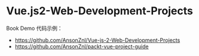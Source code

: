 # Vue.js2-Web-Development-Projects
Book Demo
代码示例：    
- https://github.com/AnsonZnl/Vue-js-2-Web-Development-Projects
- https://github.com/AnsonZnl/packt-vue-project-guide

